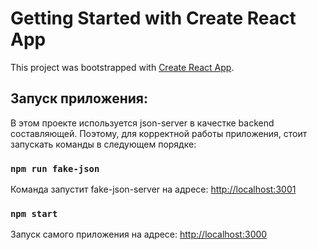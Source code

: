 # Getting Started with Create React App

This project was bootstrapped with [Create React App](https://github.com/facebook/create-react-app).

## Запуск приложения:

В этом проекте используется json-server в качестке backend составляющей.
Поэтому, для корректной работы приложения, стоит запускать команды в следующем порядке:

### `npm run fake-json`

Команда запустит fake-json-server на адресе:
[http://localhost:3001](http://localhost:3001)

### `npm start`

Запуск самого приложения на адресе:
[http://localhost:3000](http://localhost:3000)
